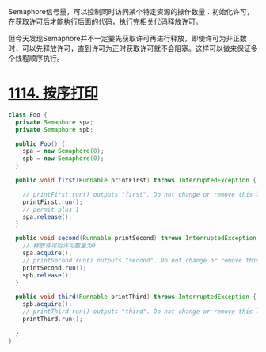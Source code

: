 Semaphore信号量，可以控制同时访问某个特定资源的操作数量：初始化许可，在获取许可后才能执行后面的代码，执行完相关代码释放许可。

但今天发现Semaphore并不一定要先获取许可再进行释放，即使许可为非正数时，可以先释放许可，直到许可为正时获取许可就不会阻塞。这样可以做来保证多个线程顺序执行。

# [1114. 按序打印](https://leetcode.cn/problems/print-in-order/)

```java
class Foo {
  private Semaphore spa;
  private Semaphore spb;

  public Foo() {
    spa = new Semaphore(0);
    spb = new Semaphore(0); 
  }

  public void first(Runnable printFirst) throws InterruptedException {

    // printFirst.run() outputs "first". Do not change or remove this line.
    printFirst.run();
    // permit plus 1 
    spa.release();
  }

  public void second(Runnable printSecond) throws InterruptedException {
    // 释放许可后许可数量为0
    spa.acquire();
    // printSecond.run() outputs "second". Do not change or remove this line.
    printSecond.run();
    spb.release();
  }

  public void third(Runnable printThird) throws InterruptedException {
    spb.acquire();
    // printThird.run() outputs "third". Do not change or remove this line.
    printThird.run();

  }
}
```
